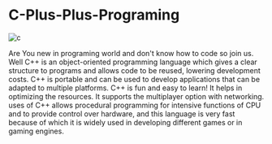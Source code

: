# C-Plus-Plus-Programing

![c](https://user-images.githubusercontent.com/99263882/153420578-c4c0e44b-064c-419f-8429-706be4e63dbc.jpg)

Are You new in programing world and don't know how to code so join us.
Well C++ is an object-oriented programming language which gives a clear structure to programs and allows code to be reused, lowering development costs. 
C++ is portable and can be used to develop applications that can be adapted to multiple platforms. C++ is fun and easy to learn!
It helps in optimizing the resources. It supports the multiplayer option with networking. uses of C++ allows procedural programming for intensive functions of CPU
and to provide control over hardware, and this language is very fast because of which it is widely used in developing different games or in gaming engines.

